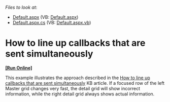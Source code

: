 <!-- default file list -->
*Files to look at*:

* [Default.aspx](./CS/WebSite/Default.aspx) (VB: [Default.aspx](./VB/WebSite/Default.aspx))
* [Default.aspx.cs](./CS/WebSite/Default.aspx.cs) (VB: [Default.aspx.vb](./VB/WebSite/Default.aspx.vb))
<!-- default file list end -->
# How to line up callbacks that are sent simultaneously
<!-- run online -->
**[[Run Online]](https://codecentral.devexpress.com/e5118/)**
<!-- run online end -->


<p>This example illustrates the approach described in the <a href="https://www.devexpress.com/Support/Center/p/KA18918">How to line up callbacks that are sent simultaneously</a> KB article. If a focused row of the left Master grid changes very fast, the detail grid will show incorrect information, while the right detail grid always shows actual information.</p>

<br/>


